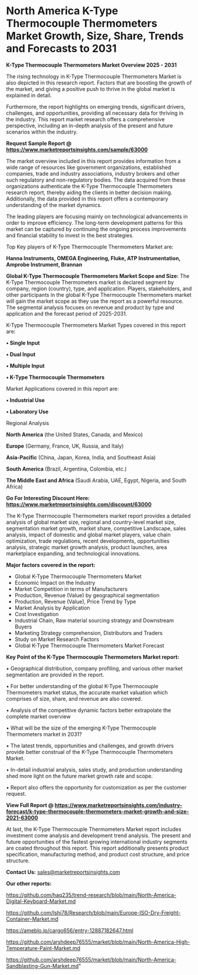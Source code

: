 # North America K-Type Thermocouple Thermometers Market Growth, Size, Share, Trends and Forecasts to 2031

<Strong> K-Type Thermocouple Thermometers Market Overview 2025 - 2031</strong>

The rising technology in K-Type Thermocouple Thermometers Market is also depicted in this research report. Factors that are boosting the growth of the market, and giving a positive push to thrive in the global market is explained in detail.

Furthermore, the report highlights on emerging trends, significant drivers, challenges, and opportunities, providing all necessary data for thriving in the industry. This report market research offers a comprehensive perspective, including an in-depth analysis of the present and future scenarios within the industry.

<strong>Request Sample Report @ <a href=https://www.marketreportsinsights.com/sample/63000>https://www.marketreportsinsights.com/sample/63000</a></strong>

The market overview included in this report provides information from a wide range of resources like government organizations, established companies, trade and industry associations, industry brokers and other such regulatory and non-regulatory bodies. The data acquired from these organizations authenticate the K-Type Thermocouple Thermometers research report, thereby aiding the clients in better decision making. Additionally, the data provided in this report offers a contemporary understanding of the market dynamics.

The leading players are focusing mainly on technological advancements in order to improve efficiency. The long-term development patterns for this market can be captured by continuing the ongoing process improvements and financial stability to invest in the best strategies.

Top Key players of K-Type Thermocouple Thermometers Market are:

<strong>Hanna Instruments, OMEGA Engineering, Fluke, ATP Instrumentation, Amprobe Instrument, Brannan</strong>

<strong><b>Global K-Type Thermocouple Thermometers Market Scope and Size:</b></strong>
The K-Type Thermocouple Thermometers market is declared segment by company, region (country), type, and application. Players, stakeholders, and other participants in the global K-Type Thermocouple Thermometers market will gain the market scope as they use the report as a powerful resource. The segmental analysis focuses on revenue and product by type and application and the forecast period of 2025-2031.

K-Type Thermocouple Thermometers Market Types covered in this report are:

<strong>• Single Input

• Dual Input

• Multiple Input

• K-Type Thermocouple Thermometers</strong>

Market Applications covered in this report are:

<strong>• Industrial Use

• Laboratory Use</strong> 

Regional Analysis

<strong>North America</strong> (the United States, Canada, and Mexico)

<strong>Europe</strong> (Germany, France, UK, Russia, and Italy)

<strong>Asia-Pacific</strong> (China, Japan, Korea, India, and Southeast Asia)

<strong>South America</strong> (Brazil, Argentina, Colombia, etc.)

<strong>The Middle East and Africa</strong> (Saudi Arabia, UAE, Egypt, Nigeria, and South Africa)

<strong>Go For Interesting Discount Here: <a href=https://www.marketreportsinsights.com/discount/63000>https://www.marketreportsinsights.com/discount/63000</a></strong>

The K-Type Thermocouple Thermometers market report provides a detailed analysis of global market size, regional and country-level market size, segmentation market growth, market share, competitive Landscape, sales analysis, impact of domestic and global market players, value chain optimization, trade regulations, recent developments, opportunities analysis, strategic market growth analysis, product launches, area marketplace expanding, and technological innovations.

<strong><b>Major factors covered in the report:</b></strong>
<ul>
  <li>Global K-Type Thermocouple Thermometers Market </li>
  <li>Economic Impact on the Industry</li>
  <li>Market Competition in terms of Manufacturers</li>
  <li>Production, Revenue (Value) by geographical segmentation</li>
  <li>Production, Revenue (Value), Price Trend by Type</li>
  <li>Market Analysis by Application</li>
  <li>Cost Investigation</li>
  <li>Industrial Chain, Raw material sourcing strategy and Downstream Buyers</li>
  <li>Marketing Strategy comprehension, Distributors and Traders</li>
  <li>Study on Market Research Factors</li>
  <li>Global K-Type Thermocouple Thermometers Market Forecast</li>
</ul>

<strong><b>Key Point of the K-Type Thermocouple Thermometers Market report:</b></strong>

• Geographical distribution, company profiling, and various other market segmentation are provided in the report.

• For better understanding of the global K-Type Thermocouple Thermometers market status, the accurate market valuation which comprises of size, share, and revenue are also covered.

• Analysis of the competitive dynamic factors better extrapolate the complete market overview

• What will be the size of the emerging K-Type Thermocouple Thermometers market in 2031?

• The latest trends, opportunities and challenges, and growth drivers provide better construal of the K-Type Thermocouple Thermometers Market.

• In-detail industrial analysis, sales study, and production understanding shed more light on the future market growth rate and scope.

• Report also offers the opportunity for customization as per the customer request.

<strong><b>View Full Report @ <a href=https://www.marketreportsinsights.com/industry-forecast/k-type-thermocouple-thermometers-market-growth-and-size-2021-63000>https://www.marketreportsinsights.com/industry-forecast/k-type-thermocouple-thermometers-market-growth-and-size-2021-63000</a></b></strong>


At last, the K-Type Thermocouple Thermometers Market report includes investment come analysis and development trend analysis. The present and future opportunities of the fastest growing international industry segments are coated throughout this report. This report additionally presents product specification, manufacturing method, and product cost structure, and price structure.

<strong>Contact Us:</strong>
sales@marketreportsinsights.com

<strong>Our other reports:</strong>

<a href=https://github.com/haq235/trend-research/blob/main/North-America-Digital-Keyboard-Market.md>https://github.com/haq235/trend-research/blob/main/North-America-Digital-Keyboard-Market.md</a>

<a href=https://github.com/Ishi78/Research/blob/main/Europe-ISO-Dry-Freight-Container-Market.md>https://github.com/Ishi78/Research/blob/main/Europe-ISO-Dry-Freight-Container-Market.md</a>

<a href=https://ameblo.jp/cargo656/entry-12887182647.html>https://ameblo.jp/cargo656/entry-12887182647.html</a>

<a href=https://github.com/arshdeep76555/market/blob/main/North-America-High-Temperature-Paint-Market.md>https://github.com/arshdeep76555/market/blob/main/North-America-High-Temperature-Paint-Market.md</a>

<a href=https://github.com/arshdeep76555/market/blob/main/North-America-Sandblasting-Gun-Market.md>https://github.com/arshdeep76555/market/blob/main/North-America-Sandblasting-Gun-Market.md</a>"
